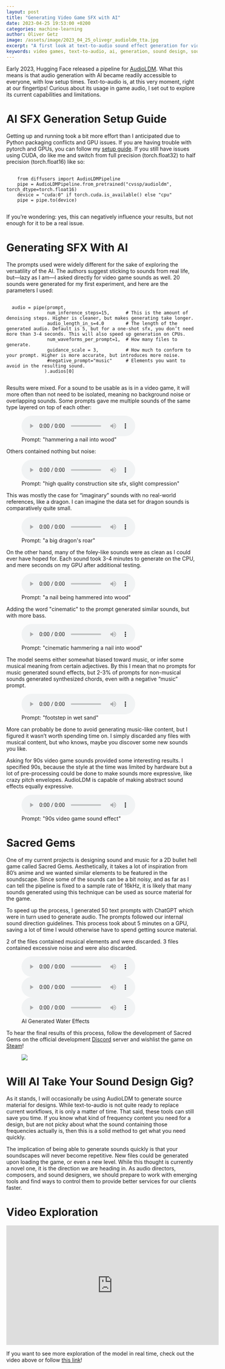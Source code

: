 ```yaml
---
layout: post
title: "Generating Video Game SFX with AI"
date: 2023-04-25 19:53:00 +0200
categories: machine-learning
author: Oliver Getz
image: /assets/image/2023_04_25_olivegr_audioldm_tta.jpg
excerpt: "A first look at text-to-audio sound effect generation for video games."
keywords: video games, text-to-audio, ai, generation, sound design, sound effects, sfx, game audio
---
```


Early 2023, Hugging Face released a pipeline for [AudioLDM](https://github.com/haoheliu/AudioLDM). What this means is that audio generation with AI became readily accessible to everyone, with low setup times. Text-to-audio is, at this very moment, right at our fingertips! Curious about its usage in game audio, I set out to explore its current capabilities and limitations.

# AI SFX Generation Setup Guide
Getting up and running took a bit more effort than I anticipated due to Python packaging conflicts and GPU issues. If you are having trouble with pytorch and GPUs, you can follow my [setup guide](http://https://mct-master.github.io/machine-learning/2023/04/25/olivegr-pytorch-gpu.html). If you still have issues using CUDA, do like me and switch from full precision (torch.float32) to half precision (torch.float16) like so:

<pre>
  <code>
    from diffusers import AudioLDMPipeline
    pipe = AudioLDMPipeline.from_pretrained("cvssp/audioldm", torch_dtype=torch.float16)
    device = "cuda:0" if torch.cuda.is_available() else "cpu"
    pipe = pipe.to(device)
  </code>
</pre>

If you’re wondering: yes, this can negatively influence your results, but not enough for it to be a real issue.

# Generating SFX With AI
The prompts used were widely different for the sake of exploring the versatility of the AI. The authors suggest sticking to sounds from real life, but—lazy as I am—I asked directly for video game sounds as well. 20 sounds were generated for my first experiment, and here are the parameters I used:

<pre>
  <code>
  audio = pipe(prompt,
               num_inference_steps=15,      # This is the amount of denoising steps. Higher is cleaner, but makes generating take longer.
               audio_length_in_s=4.0        # The length of the generated audio. Default is 5, but for a one-shot sfx, you don’t need more than 3-4 seconds. This will also speed up generation on CPUs.
               num_waveforms_per_prompt=1,  # How many files to generate.
               guidance_scale = 3,          # How much to conform to your prompt. Higher is more accurate, but introduces more noise.
               #negative_prompt="music"     # Elements you want to avoid in the resulting sound.
              ).audios[0]
  </code>
</pre>

Results were mixed. For a sound to be usable as is in a video game, it will more often than not need to be isolated, meaning no background noise or overlapping sounds. Some prompts gave me multiple sounds of the same type layered on top of each other:

<figure>
  <audio controls>
    <source src="	https://www.uio.no/english/studies/programmes/mct-master/blog/assets/audio/2023_04_25_olivegr_ai_sfx_hammer_2.mp3" type="audio/mpeg">
    Alternate Text
  </audio>
  <figcaption>Prompt: "hammering a nail into wood"</figcaption>
</figure>

Others contained nothing but noise:

<figure>
  <audio controls>
    <source src="	https://www.uio.no/english/studies/programmes/mct-master/blog/assets/audio/2023_04_25_olivegr_ai_sfx_construction.mp3" type="audio/mpeg">
    Alternate Text
  </audio>
  <figcaption>Prompt: "high quality construction site sfx, slight compression"</figcaption>
</figure>

This was mostly the case for “imaginary” sounds with no real-world references, like a dragon. I can imagine the data set for dragon sounds is comparatively quite small.

<figure>
  <audio controls>
    <source src="	https://www.uio.no/english/studies/programmes/mct-master/blog/assets/audio/2023_04_25_olivegr_ai_sfx_dragon.mp3" type="audio/mpeg">
    Alternate Text
  </audio>
  <figcaption>Prompt: "a big dragon's roar"</figcaption>
</figure>

On the other hand, many of the foley-like sounds were as clean as I could ever have hoped for. Each sound took 3-4 minutes to generate on the CPU, and mere seconds on my GPU after additional testing.

<figure>
  <audio controls>
    <source src="	https://www.uio.no/english/studies/programmes/mct-master/blog/assets/audio/2023_04_25_olivegr_ai_sfx_hammer_cinematic.mp3" type="audio/mpeg">
    Alternate Text
  </audio>
  <figcaption>Prompt: "a nail being hammered into wood"</figcaption>
</figure>

Adding the word "cinematic" to the prompt generated similar sounds, but with more bass.

<figure>
  <audio controls>
    <source src="	https://www.uio.no/english/studies/programmes/mct-master/blog/assets/audio/2023_04_25_olivegr_ai_sfx_hammer.mp3" type="audio/mpeg">
    Alternate Text
  </audio>
  <figcaption>Prompt: "cinematic hammering a nail into wood"</figcaption>
</figure>

The model seems either somewhat biased toward music, or infer some musical meaning from certain adjectives. By this I mean that no prompts for music generated sound effects, but 2-3% of prompts for non-musical sounds generated synthesized chords, even with a negative “music” prompt.

<figure>
  <audio controls>
    <source src="	https://www.uio.no/english/studies/programmes/mct-master/blog/assets/audio/2023_04_25_olivegr_ai_sfx_footstep.mp3" type="audio/mpeg">
    Alternate Text
  </audio>
  <figcaption>Prompt: "footstep in wet sand"</figcaption>
</figure>

More can probably be done to avoid generating music-like content, but I figured it wasn’t worth spending time on. I simply discarded any files with musical content, but who knows, maybe you discover some new sounds you like.

Asking for 90s video game sounds provided some interesting results. I specified 90s, because the style at the time was limited by hardware but a lot of pre-processing could be done to make sounds more expressive, like crazy pitch envelopes. AudioLDM is capable of making abstract sound effects equally expressive.

<figure>
  <audio controls>
    <source src="	https://www.uio.no/english/studies/programmes/mct-master/blog/assets/audio/2023_04_25_olivegr_ai_sfx_vgs.mp3" type="audio/mpeg">
    Alternate Text
  </audio>
  <figcaption>Prompt: "90s video game sound effect"</figcaption>
</figure>

# Sacred Gems
One of my current projects is designing sound and music for a 2D bullet hell game called Sacred Gems. Aesthetically, it takes a lot of inspiration from 80’s anime and we wanted similar elements to be featured in the soundscape. Since some of the sounds can be a bit noisy, and as far as I can tell the pipeline is fixed to a sample rate of 16kHz, it is likely that many sounds generated using this technique can be used as source material for the game.

To speed up the process, I generated 50 text prompts with ChatGPT which were in turn used to generate audio. The prompts followed our internal sound direction guidelines. This process took about 5 minutes on a GPU, saving a lot of time I would otherwise have to spend getting source material.

2 of the files contained musical elements and were discarded. 3 files contained excessive noise and were also discarded.

<figure style="float: none">
  <audio controls>
    <source src="	https://www.uio.no/english/studies/programmes/mct-master/blog/assets/audio/2023_04_25_olivegr_ai_sfx_water_1.mp3" type="audio/mpeg">
    Alternate Text
  </audio>
  <audio controls>
    <source src="	https://www.uio.no/english/studies/programmes/mct-master/blog/assets/audio/2023_04_25_olivegr_ai_sfx_water_2.mp3" type="audio/mpeg">
    Alternate Text
  </audio>
  <audio controls>
    <source src="	https://www.uio.no/english/studies/programmes/mct-master/blog/assets/audio/2023_04_25_olivegr_ai_sfx_water_3.mp3" type="audio/mpeg">
    Alternate Text
  </audio>
  <figcaption>AI Generated Water Effects</figcaption>
</figure>

To hear the final results of this process, follow the development of Sacred Gems on the official development [Discord](discord.gg/hGx6qxKMD3) server and wishlist the game on [Steam](https://store.steampowered.com/app/1739260/Sacred_Gems/)!

<figure style="float: none">
   <img src="https://www.uio.no/english/studies/programmes/mct-master/blog/assets/image/2023_04_25_olivegr_sg.gif"  width="auto" />
</figure>

# Will AI Take Your Sound Design Gig?
As it stands, I will occasionally be using AudioLDM to generate source material for designs. While text-to-audio is not quite ready to replace current workflows, it is only a matter of time. That said, these tools can still save you time. If you know what kind of frequency content you need for a design, but are not picky about what the sound containing those frequencies actually is, then this is a solid method to get what you need quickly.

The implication of being able to generate sounds quickly is that your soundscapes will never become repetitive. New files could be generated upon loading the game, or even a new level. While this thought is currently a novel one, it is the direction we are heading in. As audio directors, composers, and sound designers, we should prepare to work with emerging tools and find ways to control them to provide better services for our clients faster.

# Video Exploration

<iframe width="560" height="315" src="https://www.youtube.com/embed/cgowAgbLTfk" title="YouTube video player" frameborder="0" allow="accelerometer; autoplay; clipboard-write; encrypted-media; gyroscope; picture-in-picture; web-share" allowfullscreen></iframe>

If you want to see more exploration of the model in real time, check out the video above or follow [this link](https://youtu.be/cgowAgbLTfk)!
